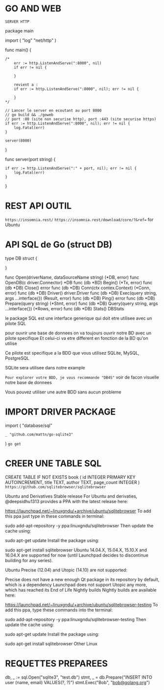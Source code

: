 # GO AND WEB
``SERVER HTTP``

package main

import (
	"log"
	"net/http"
)

func main() {

	/*
		err := http.ListenAndServe(":8000", nil)
		if err != nil {

		}

		revient a :
		if err := http.ListenAndServe(":8000", nil); err != nil {

		}
	*/

	// Lancer le server en ecoutant au port 8000
	// go build && ./goweb
	// port :80 (site non securise http), port :443 (site securise https)
	if err := http.ListenAndServe(":8000", nil); err != nil {
		log.Fatal(err)
	}

    server(8000)
}

func server(port string) {

	if err := http.ListenAndServe(":" + port, nil); err != nil {
		log.Fatal(err)
	}
}


# REST API OUTIL
``https://insomnia.rest/``
``https://insomnia.rest/download/core/?&ref=`` for Ubuntu


# API SQL de Go (struct DB)

type DB struct {

}

func Open(driverName, dataSourceName string) (*DB, error) 
func OpenDB(c driver.Connector) *DB
func (db *BD) Begin() (*Tx, error)
func (db *DB) Close() error
func (db *DB) Conn(ctx contex.Context) (*Conn, error)
func (db *DB) Driver() driver.Driver
func (db *DB) Exec(query string, args ...interface{}) (Result, error)
func (db *DB) Ping() error
func (db *DB) Prepare(query string) (*Stmt, error)
func (db *DB) Query(query string, args ...interface{}) (*Rows, error)
func (db *DB) Stats() DBStats


le package SQL est une interface generique qui doit etre utilisee
avec un pilote SQL

pour ouvrir une base de donnees on va toujours ouvrir notre BD
avec un pilote specifique
Et celui-ci va etre different en fonction de la BD qu'on utilise

Ce pilote est specifique a la BDD que vous utilisez 
 SQLite, MySQL, PostgreSQL

 SQLite sera utilisee dans notre example

 ``Pour explorer votre BDD, je vous recommande "DB4S"``
 voir de facon visuelle notre base de donnees

 Vous pouvez utiliser une autre BDD sans aucun probleme


 # IMPORT DRIVER PACKAGE
import (
	"database/sql"

	_ "github.com/mattn/go-sqlite3"
)
 ``go get``


# CREER UNE TABLE SQL
CREATE TABLE IF NOT EXISTS book
(
	id INTEGER PRIMARY KEY AUTOINCREMENT,
	title TEXT,
	author TEXT,
	page_count INTEGER
)
``https://github.com/sqlitebrowser/sqlitebrowser``


Ubuntu and Derivatives
Stable release
For Ubuntu and derivaties, @deepsidhu1313 provides a PPA with the latest release here:

https://launchpad.net/~linuxgndu/+archive/ubuntu/sqlitebrowser
To add this ppa just type in these commands in terminal:

sudo add-apt-repository -y ppa:linuxgndu/sqlitebrowser
Then update the cache using:

sudo apt-get update
Install the package using:

sudo apt-get install sqlitebrowser
Ubuntu 14.04.X, 15.04.X, 15.10.X and 16.04.X are supported for now (until Launchpad decides to discontinue building for any series).

Ubuntu Precise (12.04) and Utopic (14.10) are not supported:

Precise does not have a new enough Qt package in its repository by default, which is a dependency
Launchpad does not support Utopic any more, which has reached its End of Life
Nightly builds
Nightly builds are available here:

https://launchpad.net/~linuxgndu/+archive/ubuntu/sqlitebrowser-testing
To add this ppa, type these commands into the terminal:

sudo add-apt-repository -y ppa:linuxgndu/sqlitebrowser-testing
Then update the cache using:

sudo apt-get update
Install the package using:

sudo apt-get install sqlitebrowser
Other Linux


# REQUETTES PREPAREES
db, _ := sql.Open("sqlite3", "test.db")
stmt, _ = db.Prepare("INSERT INTO user (name, email) VALUES(?, ?)")
stmt.Exec("Bob", "bob@golang.org")